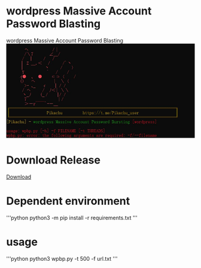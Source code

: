 # wordpress Massive Account Password Blasting
wordpress Massive Account Password Blasting
![1](https://github.com/mypikapika/wordpress-account-blasting/blob/main/IMG_0251.jpeg)

# Download Release
[Download](https://github.com/mypikapika/wordpress-account-blasting/releases)

# Dependent environment
'''python
python3 -m pip install -r requirements.txt
'''
# usage
'''python
python3 wpbp.py -t 500 -f url.txt
'''


